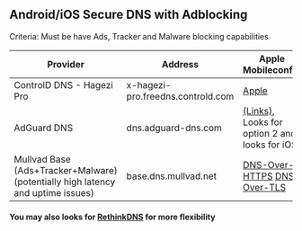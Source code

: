 ## Android/iOS Secure DNS with Adblocking
Criteria: Must be have Ads, Tracker and Malware blocking capabilities

| Provider | Address | Apple Mobileconfig
| --- | --- | --- |
| ControlD DNS - Hagezi Pro | x-hagezi-pro.freedns.controld.com | [Apple](https://api.controld.com/mobileconfig/x-hagezi-proplus?type=free&exclude_common=1) |
| AdGuard DNS | dns.adguard-dns.com | [(Links)](https://adguard-dns.io/en/public-dns.html), Looks for option 2 and looks for iOS|
| Mullvad Base (Ads+Tracker+Malware) (potentially high latency and uptime issues) | base.dns.mullvad.net | [DNS-Over-HTTPS](https://github.com/mullvad/encrypted-dns-profiles/raw/refs/heads/main/base/mullvad-encrypted-dns-https-base.mobileconfig) [DNS-Over-TLS](https://github.com/mullvad/encrypted-dns-profiles/raw/refs/heads/main/base/mullvad-encrypted-dns-tls-base.mobileconfig)|

#### You may also looks for [RethinkDNS](https://github.com/arfshl/adblock-dns-config/blob/main/docs/rethinkdns.md) for more flexibility
